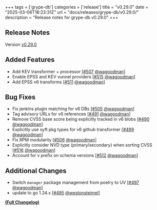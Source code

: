 +++
tags = ['grype-db']
categories = ['release']
title = "v0.29.0"
date = "2025-03-06T18:23:31Z"
url = "docs/releases/grype-db/v0.29.0/"
description = "Release notes for grype-db v0.29.0"
+++

## Release Notes

Version [v0.29.0](https://github.com/anchore/grype-db/releases/tag/v0.29.0)

## Added Features

- Add KEV transformer + processor [[#507](https://github.com/anchore/grype-db/pull/507) [@wagoodman](https://github.com/wagoodman)]
- Enable EPSS and KEV vunnel providers [[#515](https://github.com/anchore/grype-db/pull/515) [@wagoodman](https://github.com/wagoodman)]
- Add EPSS v6 transforms [[#511](https://github.com/anchore/grype-db/pull/511) [@wagoodman](https://github.com/wagoodman)]

## Bug Fixes

- Fix jenkins plugin matching for v6 DBs [[#505](https://github.com/anchore/grype-db/pull/505) [@wagoodman](https://github.com/wagoodman)]
- Tag advisory URLs for v6 references [[#491](https://github.com/anchore/grype-db/pull/491) [@wagoodman](https://github.com/wagoodman)]
- Remove CVSS base score being explicitly tracked in v6 blobs [[#490](https://github.com/anchore/grype-db/pull/490) [@wagoodman](https://github.com/wagoodman)]
- Explicitly use syft pkg types for v6 github transformer [[#499](https://github.com/anchore/grype-db/pull/499) [@wagoodman](https://github.com/wagoodman)]
- Fix RPM modularity [[#506](https://github.com/anchore/grype-db/pull/506) [@wagoodman](https://github.com/wagoodman)]
- Explicitly consider NVD type (primary/secondary) when sorting CVSS [[#516](https://github.com/anchore/grype-db/pull/516) [@wagoodman](https://github.com/wagoodman)]
- Account for v prefix on schema versions [[#512](https://github.com/anchore/grype-db/pull/512) [@wagoodman](https://github.com/wagoodman)]

## Additional Changes

- Switch `manager` package management from poetry to UV [[#497](https://github.com/anchore/grype-db/pull/497) [@wagoodman](https://github.com/wagoodman)]
- update to go 1.24.x [[#495](https://github.com/anchore/grype-db/pull/495) [@westonsteimel](https://github.com/westonsteimel)]

**[(Full Changelog)](https://github.com/anchore/grype-db/compare/v0.28.0...v0.29.0)**

